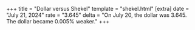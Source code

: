 +++
title = "Dollar versus Shekel"
template = "shekel.html"
[extra]
date = "July 21, 2024"
rate = "3.645"
delta = "On July 20, the dollar was 3.645. The dollar became 0.005% weaker."
+++
